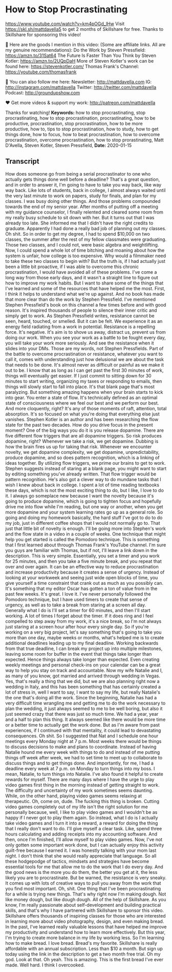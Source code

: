 # How to Stop Procrastinating
https://www.youtube.com/watch?v=km4pOGd_lHw
Visit https://skl.sh/mattdavella5 to get 2 months of Skillshare for free. Thanks to Skillshare for sponsoring this video!

🙊 Here are the goods I mention in this video:
(Some are affiliate links. All are my genuine recommendations): 
Do the Work by Steven Pressfield: https://amzn.to/31Sat64
The Future Is Faster Than You Think by Steven Kotler: https://amzn.to/2UQpDaH
More of Steven Kotler's work can be found here: https://stevenkotler.com/
Thomas Frank's Channel: https://youtube.com/thomasfrank

💯 You can also follow me here:
Newsletter:  http://mattdavella.com
IG:  http://instagram.com/mattdavella
Twitter:  http://twitter.com/mattdavella
Podcast:  http://groundupshow.com

❤️ Get more videos & support my work:
http://patreon.com/mattdavella

Thanks for watching!
**Keywords:** how to stop procrastinating, stop procrastinating, how to stop procrastination, procrastinating, how to be productive, procrastination, stop procrastination, how to be more productive, how to, tips to stop procrastination, how to study, how to get things done, how to focus, how to beat procrastination, how to overcome procrastination, overcome procrastination, how to stop prorastinating, Matt D'Avella, Steven Kotler, Steven Pressfield, 
**Date:** 2020-01-15

## Transcript
 How does someone go from being a serial procrastinator to one who actually gets things done well before a deadline? That's a great question, and in order to answer it, I'm going to have to take you way back, like way way back. Like lots of students, back in college, I almost always waited until the very last minute to work on papers, study for finals, and plan for my classes. I was busy doing other things. And those problems compounded towards the end of my senior year. After months of putting off a meeting with my guidance counselor, I finally relented and cleared some room from my really busy schedule to sit down with her. But it turns out that I was already too late. She informed me that I didn't have the right credits to graduate. Apparently I had done a really bad job of planning out my classes. Oh shit. So in order to get my degree, I had to spend $10,000 on two classes, the summer after the rest of my fellow classmates were graduating. Those two classes, and I could not, were basic algebra and weightlifting. Now, I could spend a whole lot of time bitching and moaning about how the system is unfair, how college is too expensive. Why would a filmmaker need to take these two classes to begin with? But the truth is, if I had actually just been a little bit proactive, if I was able to overcome this chronic procrastination, I would have avoided all of these problems. I've come a long way from those early days, and it wasn't a straight line to figure out how to improve my work habits. But I want to share some of the things that I've learned and some of the resources that have helped me the most. First, I think it helps to understand what we're up against. And no book has made that more clear than do the work by Stephen Pressfield. I've mentioned Stephen Pressfield's book on this channel a few times before and with good reason. It's inspired thousands of people to silence their inner critic and simply get to work. As Stephen Pressfield writes, resistance cannot be seen, heard, touched, or smelled. But it can be felt. We experience it as an energy field radiating from a work in potential. Resistance is a repelling force. It's negative. It's aim is to shove us away, distract us, prevent us from doing our work. When you see your work as a battle to be fought every day, you will take your work more seriously. And see the resistance when it slides into your DMs. Those are my words, not Stephen Pressfields. Part of the battle to overcome procrastination or resistance, whatever you want to call it, comes with understanding just how delusional we are about the task that needs to be done. It's almost never as difficult or painful as we make it out to be. I know that as long as I can get past the first 30 minutes of work, things will eventually get easier. If I just commit to sitting down for 30 minutes to start writing, organizing my taxes or responding to emails, then things will slowly start to fall into place. It's that blank page that's most paralyzing. But something amazing happens when your brain starts to kick into gear. You enter a state of flow. It's technically defined as an optimal state of consciousness where we feel our best and we perform our best. And more cloquently, right? It's any of those moments of raft, attention, total absorption. It's so focused on what you're doing that everything else just vanishes. Stephen Kotler is an author and has been researching the flow state for the past two decades. How do you drive focus in the present moment? One of the big ways you do it is you release dopamine. There are five different flow triggers that are all dopamine triggers. So risk produces dopamine, right? Whenever we take a risk, we get dopamine. Dubbing is how the brain fires us up for taking that risk. Whenever we encounter novelty, we get dopamine complexity, we get dopamine, unpredictability, produce dopamine, and so does pattern recognition, which is a linking of ideas together. By utilizing flow triggers, we prime our brains to get to work. Stephen suggests instead of staring at a blank page, you might want to start by editing something you've already written. That flow trigger would be pattern recognition. He's also got a clever way to do mundane tasks that I wish I knew about back in college. I spent a lot of time reading textbooks these days, which is not the most exciting thing to do, but I like, I love to do it. I always go someplace new because I want the novelty because it's going to produce dopamine, which is going to tighten focus and hopefully drive me into flow while I'm reading, but one way or another, when you get more dopamine and your system learning rates go up as a general role. So going and doing my homework basically, the hard stuff I've got to do to do my job, just in different coffee shops that I would not normally go to. That just that little bit of novelty is enough. I'll be going more into Stephen's work and the flow state in a video in a couple of weeks. One technique that might help you get started is called the Pomodoro technique. This is something that I first learned about through Thomas Frank's YouTube channel. I'm sure you guys are familiar with Thomas, but if not, I'll leave a link down in the description. This is very simple. Essentially, you set a timer and you work for 25 minutes, and then you take a five minute break, and you repeat that over and over again. It can be an effective way to reduce procrastination and increase productivity because it creates a sense of urgency. Instead of looking at your workweek and seeing just wide open blocks of time, you give yourself a time constraint that crank out as much as you possibly can. It's something that my editor Oscar has gotten a ton of value from in the past few weeks. It's great. I love it. I've never personally followed the Pomodoro technique, but I have used timers to create that sense of urgency, as well as to take a break from staring at a screen all day. Generally what I do is I'll set a timer for 60 minutes, and then I'll start working. A lot of times I forget about the timer. If it does ring and I feel compelled to step away from my work, it's a nice break, so I'm not always just staring at a screen hour after hour every single day. So if you're working on a very big project, let's say something that's going to take you more than one day, maybe weeks or months, what's helped me is to create additional deadlines leading up to my final deadline. Working backwards from that true deadline, I can break my project up into multiple milestones, leaving some room for buffer in the event that things take longer than expected. Hence things always take longer than expected. Even creating weekly meetings and personal check-ins on your calendar can be a great way to help you stay on track and accountable. Now my wife Natalie and I, as many of you know, got married and arrived through wedding in Vegas. Yes, that's really a thing that we did, but we are also planning right now a wedding in Italy, and this has been something that has certainly created a lot of stress in, well I want to say, I want to say my life, but really Natalie's the one that's doing all the work. Since the beginning, Natalie has had a very difficult time wrangling me and getting me to do the work necessary to plan the wedding, it just always seemed to me to be well boring, but also it just seemed crazy that there was just so much time. We had a year, year and a half to plan this thing. It always seemed like there would be more time or a better time to actually get the work done. But as I'm aware from past experiences, if I continued with that mentality, it could lead to devastating consequences. Oh shit. So I suggested that Nat and I schedule one hour meetings every Monday night at 7 p.m. Most weeks there would be things to discuss decisions to make and plans to coordinate. Instead of having Natalie hound me every week with things to do and instead of me putting things off week after week, we had to set time to meet up to collaborate to discuss things and to get things done. And importantly, for me, I had a deadline every week at 7 p.m. on Monday to turn things into my boss. I mean, Natalie, to turn things into Natalie. I've also found it helpful to create rewards for myself. There are many days where I have the urge to play video games first thing in the morning instead of getting straight to work. The difficulty and uncertainty of my work sometimes seems daunting. While, on the other hand, playing video games seems relaxing at therapeutic. Oh, come on, dude. The fucking this thing is broken. Cutting video games completely out of my life isn't the right solution for me personally because, well, I like to play video games and I wouldn't be as happy if I never got to play them again. So instead, what I do is I actually take video games and I turn it into a reward, a reward for doing the thing that I really don't want to do. I'll give myself a clear task. Like, spend three hours calculating and adding receipts into my accounting software. And then, once I'm finished, I'll allow myself to play video games. Now, I've not only gotten some important work done, but I can actually enjoy this activity guilt-free because I earned it. I was honestly talking with your mom last night. I don't think that she would really appreciate that language. So all these hodgepodge of tactics, mindsets and strategies have become essential tools for me that allow me to do the work that I do every day. And the good news is the more you do them, the better you get at it, the less likely you are to procrastinate. But be warned, the resistance is very sneaky. It comes up with lots of creative ways to pull you away from the work that you find most important. Oh, shit. One thing that I've been procrastinating for a while is trying new things. That's why right now I'm making dough. Not like money dough, but like dough dough. All of the help of Skillshare. As you know, I'm really passionate about self-development and building practical skills, and that's why I have partnered with Skillshare to sponsor this video. Skillshare offers thousands of inspiring classes for those who are interested in learning more about video photography, design, and even making bread. In the past, I've learned really valuable lessons that have helped me improve my productivity and understand how to learn more effectively. But this year, I'm trying to create more balance in my life by working less. So I'm learning how to make bread. I love bread. Bread's my favorite. Skillshare is really affordable with an annual subscription. Less than $10 a month. But sign up today using the link in the description to get a two month free trial. Oh my god. Look at that. Oh yeah. This is amazing. This is the first bread I've ever made. Well hard. I think I overcooked.
